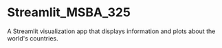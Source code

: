 # Streamlit_MSBA_325
 A Streamlit visualization app that displays information and plots about the world's countries.
